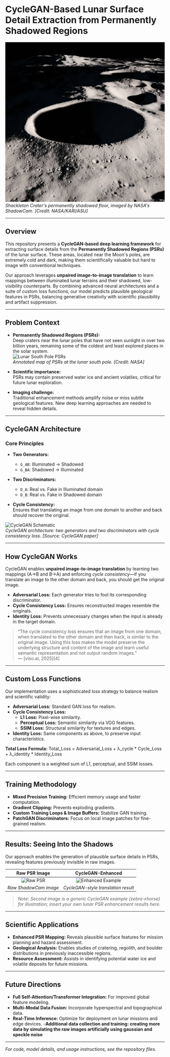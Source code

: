 # CycleGAN-Based Lunar Surface Detail Extraction from Permanently Shadowed Regions

![Lunar Surface](./images/6b052ed0bb2c3024dd2e759e37bc642724ed6b6d.jpg)  
*Shackleton Crater's permanently shadowed floor, imaged by NASA's ShadowCam. [Credit: NASA/KARI/ASU]*

---

## Overview

This repository presents a **CycleGAN-based deep learning framework** for extracting surface details from the **Permanently Shadowed Regions (PSRs)** of the lunar surface. These areas, located near the Moon's poles, are extremely cold and dark, making them scientifically valuable but hard to image with conventional techniques.

Our approach leverages **unpaired image-to-image translation** to learn mappings between illuminated lunar terrains and their shadowed, low-visibility counterparts. By combining advanced neural architectures and a suite of custom loss functions, our model predicts plausible geological features in PSRs, balancing generative creativity with scientific plausibility and artifact suppression.

---

## Problem Context

- **Permanently Shadowed Regions (PSRs):**  
  Deep craters near the lunar poles that have not seen sunlight in over two billion years, remaining some of the coldest and least explored places in the solar system.  
  ![Lunar South Pole PSRs](https://moon.nasa.gov/system/resources/detail_files/97_psr_annotated.jpg)  
  *Annotated map of PSRs at the lunar south pole. [Credit: NASA]*

- **Scientific importance:**  
  PSRs may contain preserved water ice and ancient volatiles, critical for future lunar exploration.

- **Imaging challenge:**  
  Traditional enhancement methods amplify noise or miss subtle geological features. New deep learning approaches are needed to reveal hidden details.

---

## CycleGAN Architecture

### Core Principles

- **Two Generators:**  
  - `G_AB`: Illuminated → Shadowed  
  - `G_BA`: Shadowed → Illuminated

- **Two Discriminators:**  
  - `D_A`: Real vs. Fake in Illuminated domain  
  - `D_B`: Real vs. Fake in Shadowed domain

- **Cycle Consistency:**  
  Ensures that translating an image from one domain to another and back should recover the original.

![CycleGAN Schematic](https://raw.githubusercontent.com/junyanz/CycleGAN/master/docs/arch.png)  
*CycleGAN architecture: two generators and two discriminators with cycle consistency loss. [Source: CycleGAN paper]*

---

## How CycleGAN Works

CycleGAN enables **unpaired image-to-image translation** by learning two mappings (A→B and B→A) and enforcing *cycle consistency*—if you translate an image to the other domain and back, you should get the original image.  
- **Adversarial Loss:** Each generator tries to fool its corresponding discriminator.
- **Cycle Consistency Loss:** Ensures reconstructed images resemble the originals.
- **Identity Loss:** Prevents unnecessary changes when the input is already in the target domain.

> “The cycle consistency loss ensures that an image from one domain, when translated to the other domain and then back, is similar to the original image. Using this loss makes the model preserve the underlying structure and content of the image and learn useful semantic representation and not output random images.”  
> — [viso.ai, 2025][4]

---

## Custom Loss Functions

Our implementation uses a sophisticated loss strategy to balance realism and scientific validity:

- **Adversarial Loss:** Standard GAN loss for realism.
- **Cycle Consistency Loss:**  
  - **L1 Loss:** Pixel-wise similarity.  
  - **Perceptual Loss:** Semantic similarity via VGG features.  
  - **SSIM Loss:** Structural similarity for textures and edges.
- **Identity Loss:** Same components as above, to preserve input characteristics.

**Total Loss Formula:**
Total_Loss = Adversarial_Loss + λ_cycle * Cycle_Loss + λ_identity * Identity_Loss

Each component is a weighted sum of L1, perceptual, and SSIM losses.

---

## Training Methodology

- **Mixed Precision Training:** Efficient memory usage and faster computation.
- **Gradient Clipping:** Prevents exploding gradients.
- **Custom Training Loops & Image Buffers:** Stabilize GAN training.
- **PatchGAN Discriminators:** Focus on local image patches for fine-grained realism.

---

## Results: Seeing Into the Shadows

Our approach enables the generation of plausible surface details in PSRs, revealing features previously invisible in raw images.

| Raw PSR Image | CycleGAN-Enhanced |
|:-------------:|:----------------:|
| ![Raw PSR](https://www.nasa.gov/sites/default/files/styles/full_width/public/thumbnails/image/shadowcam_shackleton_crater.jpg) | ![Enhanced Example](https://neptune.ai/wp-content/uploads/2023/09/cyclegan_zebra_horse.jpg) |
| *Raw ShadowCam image* | *CycleGAN-style translation result* |

> *Note: Second image is a generic CycleGAN example (zebra→horse) for illustration; insert your own lunar PSR enhancement results here.*

---

## Scientific Applications

- **Enhanced PSR Mapping:** Reveals plausible surface features for mission planning and hazard assessment.
- **Geological Analysis:** Enables studies of cratering, regolith, and boulder distributions in previously inaccessible regions.
- **Resource Assessment:** Assists in identifying potential water ice and volatile deposits for future missions.

---

## Future Directions

- **Full Self-Attention/Transformer Integration:** For improved global feature modeling.
- **Multi-Modal Data Fusion:** Incorporate hyperspectral and topographical data.
- **Real-Time Inference:** Optimize for deployment on lunar missions and edge devices.
-**Additional data collection and training: creating more data by simulating the raw images artificially using gaussian and speckle noise**

---

*For code, model details, and usage instructions, see the repository files.*

